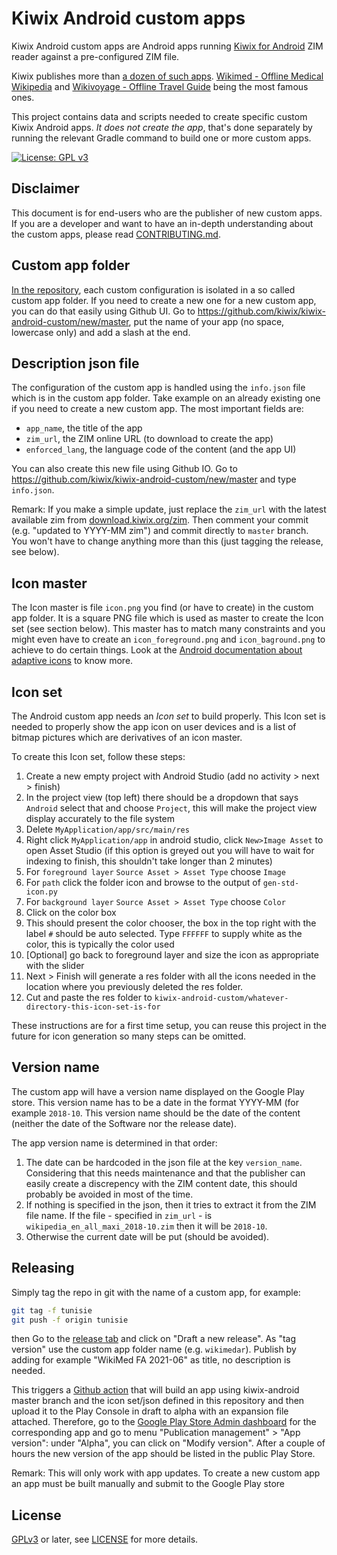 # Kiwix Android custom apps

Kiwix Android custom apps are Android apps running [Kiwix for
Android](https://github.com/kiwix/kiwix-android) ZIM reader against a
pre-configured ZIM file.

Kiwix publishes more than [a dozen of such apps](https://play.google.com/store/apps/collection/cluster?clp=igM6ChkKEzkxMTYyMTU3Njc1NDE4NTc0OTIQCBgDEhsKFW9yZy5raXdpeC5raXdpeG1vYmlsZRABGAMYAQ%3D%3D:S:ANO1ljKl_Lw&gsr=Cj2KAzoKGQoTOTExNjIxNTc2NzU0MTg1NzQ5MhAIGAMSGwoVb3JnLmtpd2l4Lmtpd2l4bW9iaWxlEAEYAxgB:S:ANO1ljLrUVU). [Wikimed - Offline Medical Wikipedia](https://play.google.com/store/apps/details?id=org.kiwix.kiwixcustomwikimed) and [Wikivoyage - Offline Travel Guide](https://play.google.com/store/apps/details?id=org.kiwix.kiwixcustomwikivoyage) being the most famous ones.

This project contains data and scripts needed to create specific
 custom Kiwix Android apps.  _It does *not* create the app_, that's
 done separately by running the relevant Gradle command to build one
 or more custom apps.

[![License: GPL v3](https://img.shields.io/badge/License-GPLv3-blue.svg)](https://www.gnu.org/licenses/gpl-3.0)

## Disclaimer

This document is for end-users who are the publisher of new custom
apps. If you are a developer and want to have an in-depth
understanding about the custom apps, please read
[CONTRIBUTING.md](CONTRIBUTING.md).

## Custom app folder

[In the repository](https://github.com/kiwix/kiwix-android-custom),
each custom configuration is isolated in a so called custom app
folder. If you need to create a new one for a new custom app, you can
do that easily using Github UI. Go to
https://github.com/kiwix/kiwix-android-custom/new/master, put the name
of your app (no space, lowercase only) and add a slash at the end.

## Description json file

The configuration of the custom app is handled using the `info.json`
file which is in the custom app folder. Take example on an already
existing one if you need to create a new custom app. The most
important fields are:
- `app_name`, the title of the app
- `zim_url`, the ZIM online URL (to download to create the app)
- `enforced_lang`, the language code of the content (and the app UI)

You can also create this new file using Github IO. Go to
https://github.com/kiwix/kiwix-android-custom/new/master and type
`info.json`.

Remark: If you make a simple update, just replace the `zim_url` with
the latest available zim from
[download.kiwix.org/zim](https://download.kiwix.org/zim). Then comment
your commit (e.g. "updated to YYYY-MM zim") and commit directly to
`master` branch. You won't have to change anything more than this
(just tagging the release, see below).

## Icon master

The Icon master is file `icon.png` you find (or have to create) in the
custom app folder. It is a square PNG file which is used as master to
create the Icon set (see section below). This master has to match many
constraints and you might even have to create an `icon_foreground.png`
and `icon_baground.png` to achieve to do certain things. Look at the
[Android documentation about adaptive
icons](https://developer.android.com/guide/practices/ui_guidelines/icon_design_adaptive)
to know more.

## Icon set

The Android custom app needs an _Icon set_ to build properly. This
Icon set is needed to properly show the app icon on user devices and
is a list of bitmap pictures which are derivatives of an icon master.

To create this Icon set, follow these steps:

1. Create a new empty project with Android Studio (add no activity >
next > finish)
1. In the project view (top left) there should be a dropdown that says
 `Android` select that and choose `Project`, this will make the
 project view display accurately to the file system
1. Delete `MyApplication/app/src/main/res`
1. Right click `MyApplication/app` in android studio, click `New>Image
Asset` to open Asset Studio (if this option is greyed out you will
have to wait for indexing to finish, this shouldn't take longer than 2
minutes)
1. For `foreground layer` `Source Asset > Asset Type` choose `Image`
1. For `path` click the folder icon and browse to the output of
`gen-std-icon.py`
1. For `background layer` `Source Asset > Asset Type` choose `Color`
1. Click on the color box
1. This should present the color chooser, the box in the top right
 with the label `#` should be auto selected.  Type `FFFFFF` to supply
 white as the color, this is typically the color used
1. [Optional] go back to foreground layer and size the icon as
appropriate with the slider
1. Next > Finish will generate a res folder with all the icons needed in
the location where you previously deleted the res folder.
1. Cut and paste the res folder to
`kiwix-android-custom/whatever-directory-this-icon-set-is-for`

These instructions are for a first time setup, you can reuse this
project in the future for icon generation so many steps can be
omitted.

## Version name

The custom app will have a version name displayed on the Google Play
store. This version name has to be a date in the format YYYY-MM (for
example `2018-10`. This version name should be the date of the content
(neither the date of the Software nor the release date).

The app version name is determined in that order:
1. The date can be hardcoded in the json file at the key
`version_name`. Considering that this needs maintenance and that the
publisher can easily create a discrepency with the ZIM content date,
this should probably be avoided in most of the time.
1. If nothing is specified in the json, then it tries to extract it
from the ZIM file name. If the file - specified in `zim_url` - is
`wikipedia_en_all_maxi_2018-10.zim` then it will be `2018-10`.
1. Otherwise the current date will be put (should be avoided).

## Releasing

Simply tag the repo in git with the name of a custom app, for example:
```bash
git tag -f tunisie
git push -f origin tunisie
```

then Go to the [release
 tab](https://github.com/kiwix/kiwix-android-custom/releases) and
 click on "Draft a new release". As "tag version" use the custom app
 folder name (e.g. `wikimedar`). Publish by adding for example "WikiMed FA
 2021-06" as title, no description is needed.

This triggers a [Github
 action](https://github.com/kiwix/kiwix-android-custom/actions) that
 will build an app using kiwix-android master branch and the icon
 set/json defined in this repository and then upload it to the Play
 Console in draft to alpha with an expansion file attached. Therefore,
 go to the [Google Play Store Admin
 dashboard](https://play.google.com/apps/publish) for the
 corresponding app and go to menu "Publication management" > "App version":
 under "Alpha", you can click on "Modify version". After a couple of hours
 the new version of the app should be listed in the public Play Store.

Remark: This will only work with app updates. To create a new custom
 app an app must be built manually and submit to the Google Play store

License
-------

[GPLv3](https://www.gnu.org/licenses/gpl-3.0) or later, see
[LICENSE](LICENSE) for more details.